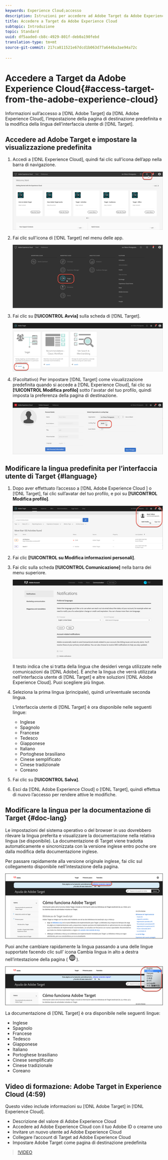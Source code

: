 ```yaml
---
keywords: Experience Cloud;accesso
description: Istruzioni per accedere ad Adobe Target da Adobe Experience Cloud.
title: Accedere a Target da Adobe Experience Cloud
subtopic: Introduzione
topic: Standard
uuid: df5aaded-cb8c-4929-801f-deb0a190febd
translation-type: tm+mt
source-git-commit: 217ca811521e67dcd1b063d77a644ba3ae94a72c

---
```



# Accedere a Target da Adobe Experience Cloud{#access-target-from-the-adobe-experience-cloud}

Informazioni sull’accesso a [!DNL Adobe Target] da [!DNL Adobe Experience Cloud], l’impostazione della pagina di destinazione predefinita e la modifica della lingua dell’interfaccia utente di [!DNL Target].

## Accedere ad Adobe Target e impostare la visualizzazione predefinita

1. Accedi a [!DNL Experience Cloud], quindi fai clic sull’icona dell’app nella barra di navigazione.

   ![Icona dell’applicazione](/help/c-intro/assets/appmenu-new.png)

1. Fai clic sull'icona di [!DNL Target] nel menu delle app.

   ![Icona di Target](/help/c-intro/assets/appmenu-target-new.png)

1. Fai clic su **[!UICONTROL Avvia]** sulla scheda di [!DNL Target].

   ![Avvio di Target](/help/c-intro/assets/target-launch-new.png)

1. (Facoltativo) Per impostare [!DNL Target] come visualizzazione predefinita quando si accede a [!DNL Experience Cloud], fai clic su **[!UICONTROL Modifica profilo]** sotto l'avatar del tuo profilo, quindi imposta la preferenza della pagina di destinazione.

   ![Pagina di destinazione](/help/c-intro/assets/pagepref-new.png)

## Modificare la lingua predefinita per l’interfaccia utente di Target {#language}

1. Dopo aver effettuato l’accesso a [!DNL Adobe Experience Cloud ] o [!DNL Target], fai clic sull’avatar del tuo profilo, e poi su **[!UICONTROL Modifica profilo]**.

   ![Modifica profilo](/help/c-intro/assets/change-language.png)

1. Fai clic **[!UICONTROL su Modifica informazioni personali]**.

1. Fai clic sulla scheda **[!UICONTROL Comunicazione]** nella barra dei menu superiore.

   ![Lingue preferite](/help/c-intro/assets/prefered-language.png)

   Il testo indica che si tratta della lingua che desideri venga utilizzate nelle comunicazioni da [!DNL Adobe]. È anche la lingua che verrà utilizzata nell’interfaccia utente di [!DNL Target] e altre soluzioni [!DNL Adobe Experience Cloud]. Puoi scegliere più lingue.

1. Seleziona la prima lingua (principale), quindi un’eventuale seconda lingua.

   L’interfaccia utente di [!DNL Target] è ora disponibile nelle seguenti lingue:

   * Inglese
   * Spagnolo
   * Francese
   * Tedesco
   * Giapponese
   * Italiano
   * Portoghese brasiliano
   * Cinese semplificato
   * Cinese tradizionale
   * Coreano

1. Fai clic su **[!UICONTROL Salva]**.

1. Esci da [!DNL Adobe Experience Cloud] o [!DNL Target], quindi effettua di nuovo l’accesso per rendere attive le modifiche.

## Modificare la lingua per la documentazione di Target {#doc-lang}

Le impostazioni del sistema operativo o del browser in uso dovrebbero rilevare la lingua preferita e visualizzare la documentazione nella relativa lingua (se disponibile). La documentazione di Target viene tradotta automaticamente e sincronizzata con la versione inglese entro poche ore dalla modifica della documentazione inglese.

Per passare rapidamente alla versione originale inglese, fai clic sul collegamento disponibile nell’intestazione della pagina.

![Passare alla lingua originale](/help/c-intro/assets/mt-original.png)

Puoi anche cambiare rapidamente la lingua passando a una delle lingue supportate facendo clic sull’ icona Cambia lingua in alto a destra nell’intestazione della pagina ( ![cambia lingua](/help/c-intro/assets/icon-language-switcher.png) ).

![cambia lingua](/help/c-intro/assets/language-switcher.png)

La documentazione di [!DNL Target] è ora disponibile nelle seguenti lingue:

* Inglese
* Spagnolo
* Francese
* Tedesco
* Giapponese
* Italiano
* Portoghese brasiliano
* Cinese semplificato
* Cinese tradizionale
* Coreano

## Video di formazione: Adobe Target in Experience Cloud (4:59)

Questo video include informazioni su [!DNL Adobe Target] in [!DNL Experience Cloud].

* Descrizione del valore di Adobe Experience Cloud
* Accedere ad Adobe Experience Cloud con il tuo Adobe ID o crearne uno
* Invitare un nuovo utente ad Adobe Experience Cloud
* Collegare l’account di Target ad Adobe Experience Cloud
* Impostare Adobe Target come pagina di destinazione predefinita

>[!VIDEO](https://www.youtube.com/watch?v=7lwYrYC7vdM)